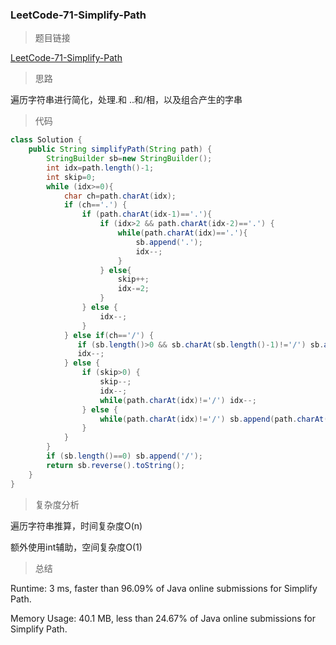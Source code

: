 ### LeetCode-71-Simplify-Path

> 题目链接

[LeetCode-71-Simplify-Path](https://leetcode.com/problems/simplify-path/)

> 思路

遍历字符串进行简化，处理.和 ..和/相，以及组合产生的字串

> 代码

```java
class Solution {
    public String simplifyPath(String path) {
        StringBuilder sb=new StringBuilder();
        int idx=path.length()-1;
        int skip=0;
        while (idx>=0){
            char ch=path.charAt(idx);
            if (ch=='.') {
                if (path.charAt(idx-1)=='.'){
                    if (idx>2 && path.charAt(idx-2)=='.') {
                        while(path.charAt(idx)=='.'){
                            sb.append('.');
                            idx--;
                        }
                    } else{
                        skip++;
                        idx-=2;
                    }
                } else {
                    idx--;
                }
            } else if(ch=='/') {
               if (sb.length()>0 && sb.charAt(sb.length()-1)!='/') sb.append('/');
               idx--;
            } else {
                if (skip>0) {
                    skip--;
                    idx--;
                    while(path.charAt(idx)!='/') idx--;
                } else {
                    while(path.charAt(idx)!='/') sb.append(path.charAt(idx--));
                }
            }             
        }
        if (sb.length()==0) sb.append('/');
        return sb.reverse().toString();
    }
}
```

> 复杂度分析

遍历字符串推算，时间复杂度O(n)

额外使用int辅助，空间复杂度O(1)

> 总结

Runtime: 3 ms, faster than 96.09% of Java online submissions for Simplify Path.

Memory Usage: 40.1 MB, less than 24.67% of Java online submissions for Simplify Path.
